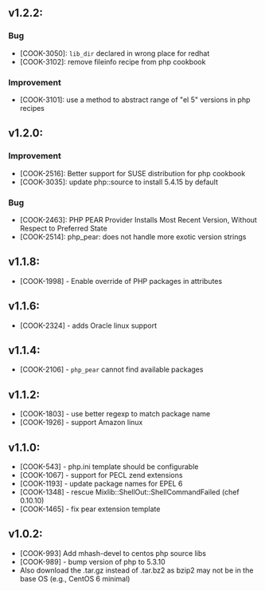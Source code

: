 ## v1.2.2:

### Bug

- [COOK-3050]: `lib_dir` declared in wrong place for redhat
- [COOK-3102]: remove fileinfo recipe from php cookbook

### Improvement

- [COOK-3101]: use a method to abstract range of "el 5" versions in
  php recipes

## v1.2.0:

### Improvement

- [COOK-2516]: Better support for SUSE distribution for php cookbook
- [COOK-3035]: update php::source to install 5.4.15 by default

### Bug

- [COOK-2463]: PHP PEAR Provider Installs Most Recent Version, Without Respect to Preferred State
- [COOK-2514]: php_pear: does not handle more exotic version strings

## v1.1.8:

* [COOK-1998] - Enable override of PHP packages in attributes

## v1.1.6:

* [COOK-2324] - adds Oracle linux support

## v1.1.4:

* [COOK-2106] - `php_pear` cannot find available packages

## v1.1.2:

* [COOK-1803] - use better regexp to match package name
* [COOK-1926] - support Amazon linux

## v1.1.0:

* [COOK-543] - php.ini template should be configurable
* [COOK-1067] - support for PECL zend extensions
* [COOK-1193] - update package names for EPEL 6
* [COOK-1348] - rescue Mixlib::ShellOut::ShellCommandFailed (chef 0.10.10)
* [COOK-1465] - fix pear extension template

## v1.0.2:

* [COOK-993] Add mhash-devel to centos php source libs
* [COOK-989] - bump version of php to 5.3.10
* Also download the .tar.gz instead of .tar.bz2 as bzip2 may not be in
  the base OS (e.g., CentOS 6 minimal)
